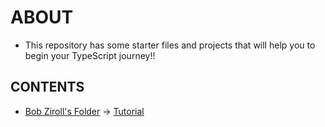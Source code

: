 # ABOUT

- This repository has some starter files and projects that will help you to begin your TypeScript journey!!

## CONTENTS

- [Bob Ziroll's Folder](https://github.com/pranulkbv28/TypeScript-Init/tree/main/Bob%20Ziroll) -> [Tutorial](https://www.youtube.com/watch?v=SpwzRDUQ1GI)
